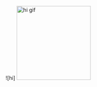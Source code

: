 ![hi]
<img src="https://user-images.githubusercontent.com/21247694/150221582-5a25a3cc-8cf3-4d99-b0e4-d625c16a652d.gif" alt="hi gif" width="200"/>
